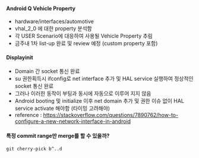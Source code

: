 #### Android Q Vehicle Property
* hardware/interfaces/automotive 
* vhal_2_0 에 대한 property 분석함
* 각 USER Scenario에 대응하여 사용될 Vehicle Property 추림
* 금주내 1차 list-up 완료 및 review 예정 (custom property 포함)

#### Displayinit
* Domain 간 socket 통신 완료
* su 권한획득시 ifconfig로 net interface 추가 및 HAL service 실행하여 정상적인 socket 통신 완료
* 그러나 이러한 동작이 부팅과 동시에 자동으로 이루어 지지 않음
* Android booting 및 initialize 이후 net domain 추가 및 권한 이슈 없이 HAL service activate 해야함 (타이밍 고려해야)
* reference : https://stackoverflow.com/questions/7890762/how-to-configure-a-new-network-interface-in-android

#### 특정 commit range만 merge를 할 수 있을까?
`git cherry-pick b^..d`

